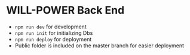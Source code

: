 # WILL-POWER Back End

- `npm run dev` for development
- `npm run init` for initializing Dbs
- `npm run deploy` for deployment
- Public folder is included on the master branch for easier deployment
